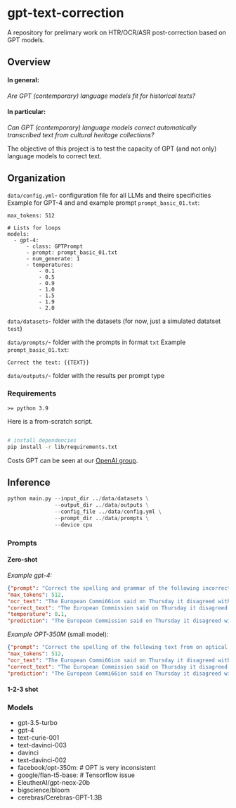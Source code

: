 # gpt-text-correction
A repository for prelimary work on HTR/OCR/ASR post-correction based on GPT models.


## Overview
#### In general:
_Are GPT (contemporary) language models fit for historical texts?_

#### In particular:
_Can GPT (contemporary) language models correct automatically transcribed text from cultural heritage collections?_

The objective of this project is to test the capacity of GPT (and not only) language models to correct text.

## Organization

`data/config.yml`- configuration file for all LLMs and theire specificities
Example for GPT-4 and and example prompt `prompt_basic_01.txt`:
```
max_tokens: 512

# Lists for loops
models:
  - gpt-4:
      - class: GPTPrompt
      - prompt: prompt_basic_01.txt
      - num_generate: 1
      - temperatures:
          - 0.1
          - 0.5
          - 0.9
          - 1.0
          - 1.5
          - 1.9
          - 2.0
  ```

`data/datasets`- folder with the datasets (for now, just a simulated datatset `test`)

`data/prompts/`- folder with the prompts in format `txt`
Example `prompt_basic_01.txt`:
```
Correct the text: {{TEXT}}
```

`data/outputs/`- folder with the results per prompt type

### Requirements
`>= python 3.9`

Here is a from-scratch script.
```bash

# install dependencies
pip install -r lib/requirements.txt
```
Costs GPT can be seen at our [OpenAI group](https://platform.openai.com/account/usage).

## Inference

```python
python main.py --input_dir ../data/datasets \
               --output_dir ../data/outputs \
               --config_file ../data/config.yml \
               --prompt_dir ../data/prompts \
               --device cpu
```

### Prompts
#### Zero-shot 

*Example gpt-4:*
```json
{"prompt": "Correct the spelling and grammar of the following incorrect text from on optical character recognition (OCR) applied to a historical document:\n\nIncorrect text: The European Commi66ion said on Thursday it disagreed with German advice to consumers to shun Brifish ss ..ff lamb until scientists determine whether mad cow disease can be transmitted to sheep.\nThe corrected text is:", 
"max_tokens": 512, 
"ocr_text": "The European Commi66ion said on Thursday it disagreed with German advice to consumers to shun Brifish ss ..ff lamb until scientists determine whether mad cow disease can be transmitted to sheep.",
"correct_text": "The European Commission said on Thursday it disagreed with German advice to consumers to shun British lamb until scientists determine whether mad cow disease can be transmitted to sheep.", 
"temperature": 0.1, 
"prediction": "The European Commission said on Thursday it disagreed with German advice to consumers to shun British lamb until scientists determine whether mad cow disease can be transmitted to sheep.", "num_generate": 0}
```
*Example OPT-350M* (small model):
```json
{"prompt": "Correct the spelling of the following text from on optical character recognition (OCR) applied to a historical document:\n\nText: The European Commi66ion said on Thursday it disagreed with German advice to consumers to shun Brifish ss ..ff lamb until scientists determine whether mad cow disease can be transmitted to sheep.\nCorrected text:", 
"max_tokens": 512, 
"ocr_text": "The European Commi66ion said on Thursday it disagreed with German advice to consumers to shun Brifish ss ..ff lamb until scientists determine whether mad cow disease can be transmitted to sheep.",
"correct_text": "The European Commission said on Thursday it disagreed with German advice to consumers to shun British lamb until scientists determine whether mad cow disease can be transmitted to sheep.", 
"prediction": "The European Commi66ion said on Thursday it disagreed with German advice to consumers to shun Brifish ss..ff lamb until scientists determine whether mad cow disease can be transmitted to sheep.\n\nThe new variant has been detected in a flock of 5 sheep in the north of England, although the exact origin of the strain is not known.\n\nAccording to the news service Reuters, officials at the National Health Service (NHS) will conduct a field test of the new variant to be able to determine its potential to spread through livestock.\n\nThere are fears that it is the most lethal type of cow virus known and is likely to be spread through the supply chain between sheep and pigs.\n\nThe new strain is the second in a series of attacks on beef animals since April. The first attack on lamb meat was in March when the strain was first detected in sheep in southern France.\n\nThe new mutation of cow virus caused a severe stomach upset in sheep in the United Kingdom and also caused stomach cancer in sheep in the north of France.</s>", "num_generate": 2}

```

#### 1-2-3 shot

### Models
- gpt-3.5-turbo
- gpt-4
- text-curie-001
- text-davinci-003
- davinci
- text-davinci-002
- facebook/opt-350m: # OPT is very inconsistent
- google/flan-t5-base: # Tensorflow issue
- EleutherAI/gpt-neox-20b
- bigscience/bloom
- cerebras/Cerebras-GPT-1.3B


